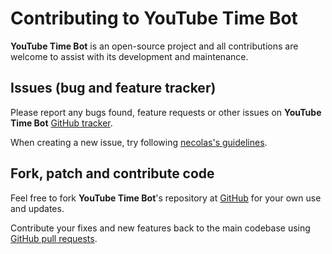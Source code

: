 # Contributing to YouTube Time Bot

**YouTube Time Bot** is an open-source project and all contributions
are welcome to assist with its development and maintenance.

## Issues (bug and feature tracker)

Please report any bugs found, feature requests or other issues on
**YouTube Time Bot** [GitHub tracker][github-issues].

When creating a new issue,
try following [necolas's guidelines][issue-guidelines].

## Fork, patch and contribute code

Feel free to fork **YouTube Time Bot**'s repository
at [GitHub][github-project] for your own use and updates.

Contribute your fixes and new features back to the main codebase using
[GitHub pull requests][github-pull-requests].

[github-issues]: https://github.com/vitalijr2/lagidnyjbot/issues
[issue-guidelines]: http://github.com/necolas/issue-guidelines/#readme
[github-project]: https://github.com/vitalijr2/lagidnyjbot
[github-pull-requests]: https://docs.github.com/en/github/collaborating-with-pull-requests/proposing-changes-to-your-work-with-pull-requests/creating-a-pull-request
